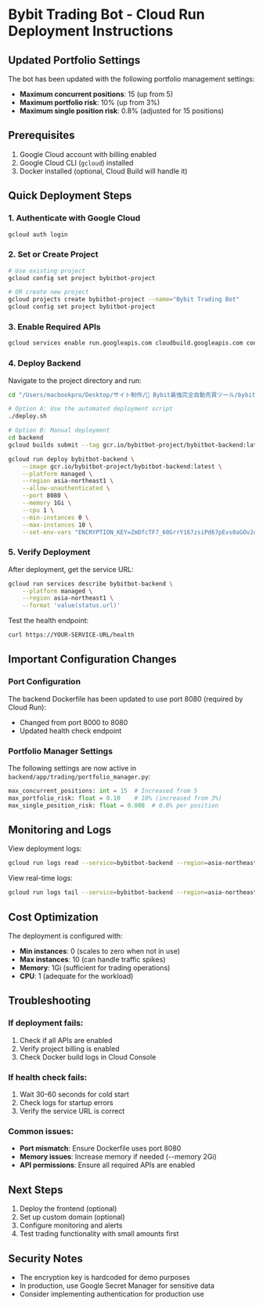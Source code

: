# Bybit Trading Bot - Cloud Run Deployment Instructions

## Updated Portfolio Settings
The bot has been updated with the following portfolio management settings:
- **Maximum concurrent positions**: 15 (up from 5)
- **Maximum portfolio risk**: 10% (up from 3%)
- **Maximum single position risk**: 0.8% (adjusted for 15 positions)

## Prerequisites
1. Google Cloud account with billing enabled
2. Google Cloud CLI (`gcloud`) installed
3. Docker installed (optional, Cloud Build will handle it)

## Quick Deployment Steps

### 1. Authenticate with Google Cloud
```bash
gcloud auth login
```

### 2. Set or Create Project
```bash
# Use existing project
gcloud config set project bybitbot-project

# OR create new project
gcloud projects create bybitbot-project --name="Bybit Trading Bot"
gcloud config set project bybitbot-project
```

### 3. Enable Required APIs
```bash
gcloud services enable run.googleapis.com cloudbuild.googleapis.com containerregistry.googleapis.com
```

### 4. Deploy Backend
Navigate to the project directory and run:

```bash
cd "/Users/macbookpro/Desktop/サイト制作/🚀 Bybit最強完全自動売買ツール/bybit-ultimate-trading-bot"

# Option A: Use the automated deployment script
./deploy.sh

# Option B: Manual deployment
cd backend
gcloud builds submit --tag gcr.io/bybitbot-project/bybitbot-backend:latest

gcloud run deploy bybitbot-backend \
    --image gcr.io/bybitbot-project/bybitbot-backend:latest \
    --platform managed \
    --region asia-northeast1 \
    --allow-unauthenticated \
    --port 8080 \
    --memory 1Gi \
    --cpu 1 \
    --min-instances 0 \
    --max-instances 10 \
    --set-env-vars "ENCRYPTION_KEY=ZmDfcTF7_60GrrY167zsiPd67pEvs0aGOv2oasOM1Pg="
```

### 5. Verify Deployment
After deployment, get the service URL:
```bash
gcloud run services describe bybitbot-backend \
    --platform managed \
    --region asia-northeast1 \
    --format 'value(status.url)'
```

Test the health endpoint:
```bash
curl https://YOUR-SERVICE-URL/health
```

## Important Configuration Changes

### Port Configuration
The backend Dockerfile has been updated to use port 8080 (required by Cloud Run):
- Changed from port 8000 to 8080
- Updated health check endpoint

### Portfolio Manager Settings
The following settings are now active in `backend/app/trading/portfolio_manager.py`:
```python
max_concurrent_positions: int = 15  # Increased from 5
max_portfolio_risk: float = 0.10    # 10% (increased from 3%)
max_single_position_risk: float = 0.008  # 0.8% per position
```

## Monitoring and Logs

View deployment logs:
```bash
gcloud run logs read --service=bybitbot-backend --region=asia-northeast1
```

View real-time logs:
```bash
gcloud run logs tail --service=bybitbot-backend --region=asia-northeast1
```

## Cost Optimization

The deployment is configured with:
- **Min instances**: 0 (scales to zero when not in use)
- **Max instances**: 10 (can handle traffic spikes)
- **Memory**: 1Gi (sufficient for trading operations)
- **CPU**: 1 (adequate for the workload)

## Troubleshooting

### If deployment fails:
1. Check if all APIs are enabled
2. Verify project billing is enabled
3. Check Docker build logs in Cloud Console

### If health check fails:
1. Wait 30-60 seconds for cold start
2. Check logs for startup errors
3. Verify the service URL is correct

### Common issues:
- **Port mismatch**: Ensure Dockerfile uses port 8080
- **Memory issues**: Increase memory if needed (--memory 2Gi)
- **API permissions**: Ensure all required APIs are enabled

## Next Steps
1. Deploy the frontend (optional)
2. Set up custom domain (optional)
3. Configure monitoring and alerts
4. Test trading functionality with small amounts first

## Security Notes
- The encryption key is hardcoded for demo purposes
- In production, use Google Secret Manager for sensitive data
- Consider implementing authentication for production use